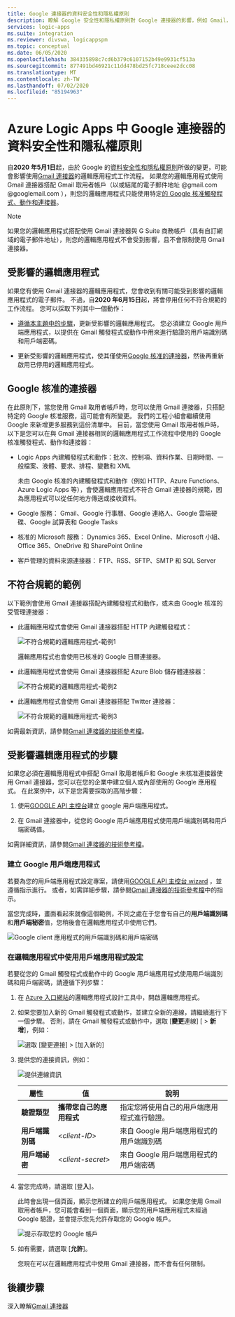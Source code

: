```yaml
---
title: Google 連接器的資料安全性和隱私權原則
description: 瞭解 Google 安全性和隱私權原則對 Google 連接器的影響，例如 Gmail，Azure Logic Apps
services: logic-apps
ms.suite: integration
ms.reviewer: divswa, logicappspm
ms.topic: conceptual
ms.date: 06/05/2020
ms.openlocfilehash: 384335898c7cd6b379c6107152b49e9931cf513a
ms.sourcegitcommit: 877491bd46921c11dd478bd25fc718ceee2dcc08
ms.translationtype: MT
ms.contentlocale: zh-TW
ms.lasthandoff: 07/02/2020
ms.locfileid: "85194963"
---
```

# <a name="data-security-and-privacy-policies-for-google-connectors-in-azure-logic-apps"></a>Azure Logic Apps 中 Google 連接器的資料安全性和隱私權原則

自**2020 年5月1日**起，由於 Google 的[資料安全性和隱私權原則](https://www.blog.google/technology/safety-security/project-strobe/)所做的變更，可能會影響使用[Gmail 連接器](https://docs.microsoft.com/connectors/gmail/)的邏輯應用程式工作流程。 如果您的邏輯應用程式使用 Gmail 連接器搭配 Gmail 取用者帳戶（以或結尾的電子郵件地址 @gmail.com @googlemail.com ），則您的邏輯應用程式只能使用特定[的 Google 核准觸發程式、動作和連接器](#approved-connectors)。

> [!NOTE]
> 如果您的邏輯應用程式搭配使用 Gmail 連接器與 G Suite 商務帳戶（具有自訂網域的電子郵件地址），則您的邏輯應用程式不會受到影響，且不會限制使用 Gmail 連接器。

## <a name="affected-logic-apps"></a>受影響的邏輯應用程式

如果您有使用 Gmail 連接器的邏輯應用程式，您會收到有關可能受到影響的邏輯應用程式的電子郵件。 不過，自**2020 年6月15日**起，將會停用任何不符合規範的工作流程。 您可以採取下列其中一個動作：

* [遵循本主題中的步驟](#update-affected-workflows)，更新受影響的邏輯應用程式。 您必須建立 Google 用戶端應用程式，以提供在 Gmail 觸發程式或動作中用來進行驗證的用戶端識別碼和用戶端密碼。

* 更新受影響的邏輯應用程式，使其僅使用[Google 核准的連接器](#approved-connectors)，然後再重新啟用已停用的邏輯應用程式。

<a name="approved-connectors"></a>

## <a name="google-approved-connectors"></a>Google 核准的連接器

在此原則下，當您使用 Gmail 取用者帳戶時，您可以使用 Gmail 連接器，只搭配特定的 Google 核准服務，這可能會有所變更。 我們的工程小組會繼續使用 Google 來新增更多服務到這份清單中。 目前，當您使用 Gmail 取用者帳戶時，以下是您可以在與 Gmail 連接器相同的邏輯應用程式工作流程中使用的 Google 核准觸發程式、動作和連接器：

* Logic Apps 內建觸發程式和動作：批次、控制項、資料作業、日期時間、一般檔案、液體、要求、排程、變數和 XML

  未由 Google 核准的內建觸發程式和動作（例如 HTTP、Azure Functions、Azure Logic Apps 等），會使邏輯應用程式不符合 Gmail 連接器的規範，因為應用程式可以從任何地方傳送或接收資料。

* Google 服務： Gmail、Google 行事曆、Google 連絡人、Google 雲端硬碟、Google 試算表和 Google Tasks

* 核准的 Microsoft 服務： Dynamics 365、Excel Online、Microsoft 小組、Office 365、OneDrive 和 SharePoint Online

* 客戶管理的資料來源連接器： FTP、RSS、SFTP、SMTP 和 SQL Server

## <a name="non-compliant-examples"></a>不符合規範的範例

以下範例會使用 Gmail 連接器搭配內建觸發程式和動作，或未由 Google 核准的受管理連接器：

* 此邏輯應用程式會使用 Gmail 連接器搭配 HTTP 內建觸發程式：

  ![不符合規範的邏輯應用程式-範例1](./media/connectors-google-data-security-privacy-policy/not-compliant-logic-app-1.png)
  
  邏輯應用程式也會使用已核准的 Google 日曆連接器。

* 此邏輯應用程式會使用 Gmail 連接器搭配 Azure Blob 儲存體連接器：

  ![不符合規範的邏輯應用程式-範例2](./media/connectors-google-data-security-privacy-policy/not-compliant-logic-app-2.png)

* 此邏輯應用程式會使用 Gmail 連接器搭配 Twitter 連接器：

  ![不符合規範的邏輯應用程式-範例3](./media/connectors-google-data-security-privacy-policy/not-compliant-logic-app-3.png)

如需最新資訊，請參閱[Gmail 連接器的技術參考檔](https://docs.microsoft.com/connectors/gmail/)。

<a name="update-affected-workflows"></a>

## <a name="steps-for-affected-logic-apps"></a>受影響邏輯應用程式的步驟

如果您必須在邏輯應用程式中搭配 Gmail 取用者帳戶和 Google 未核准連接器使用 Gmail 連接器，您可以在您的企業中建立個人或內部使用的 Google 應用程式。 在此案例中，以下是您需要採取的高階步驟：

1. 使用[GOOGLE API 主控台](https://console.developers.google.com)建立 google 用戶端應用程式。

1. 在 Gmail 連接器中，從您的 Google 用戶端應用程式使用用戶端識別碼和用戶端密碼值。

如需詳細資訊，請參閱[Gmail 連接器的技術參考檔](https://docs.microsoft.com/connectors/gmail/#authentication-and-bring-your-own-application)。

### <a name="create-google-client-app"></a>建立 Google 用戶端應用程式

若要為您的用戶端應用程式設定專案，請使用[GOOGLE API 主控台 wizard](https://console.developers.google.com/start/api?id=gmail&credential=client_key) ，並遵循指示進行。 或者，如需詳細步驟，請參閱[Gmail 連接器的技術參考檔](https://docs.microsoft.com/connectors/gmail/#authentication-and-bring-your-own-application)中的指示。

當您完成時，畫面看起來就像這個範例，不同之處在于您會有自己的**用戶端識別碼**和**用戶端秘密**值，您稍後會在邏輯應用程式中使用它們。

![Google client 應用程式的用戶端識別碼和用戶端密碼](./media/connectors-google-data-security-privacy-policy/google-api-console.png)

### <a name="use-client-app-settings-in-logic-app"></a>在邏輯應用程式中使用用戶端應用程式設定

若要從您的 Gmail 觸發程式或動作中的 Google 用戶端應用程式使用用戶端識別碼和用戶端密碼，請遵循下列步驟：

1. 在 [Azure 入口網站](https://portal.azure.com)的邏輯應用程式設計工具中，開啟邏輯應用程式。

1. 如果您要加入新的 Gmail 觸發程式或動作，並建立全新的連線，請繼續進行下一個步驟。 否則，請在 Gmail 觸發程式或動作中，選取 [**變更**連線] [  >  **新增**]，例如：

   ![選取 [變更連接] > [加入新的]](./media/connectors-google-data-security-privacy-policy/change-gmail-connection.png)

1. 提供您的連接資訊，例如：

   ![提供連線資訊](./media/connectors-google-data-security-privacy-policy/authentication-type-bring-your-own.png)

   | 屬性 | 值 | 說明 |
   |----------|-------|-------------|
   | **驗證類型** | **攜帶您自己的應用程式** | 指定您將使用自己的用戶端應用程式進行驗證。 |
   | **用戶端識別碼** | <*client-ID*> | 來自 Google 用戶端應用程式的用戶端識別碼 |
   | **用戶端祕密** | <*client-secret*> | 來自 Google 用戶端應用程式的用戶端密碼 |
   ||||

1. 當您完成時，請選取 [登**入**]。

   此時會出現一個頁面，顯示您所建立的用戶端應用程式。 如果您使用 Gmail 取用者帳戶，您可能會看到一個頁面，顯示您的用戶端應用程式未經過 Google 驗證，並會提示您先允許存取您的 Google 帳戶。

   ![提示存取您的 Google 帳戶](./media/connectors-google-data-security-privacy-policy/allow-access-authorized-domain.png)

1. 如有需要，請選取 [**允許**]。

   您現在可以在邏輯應用程式中使用 Gmail 連接器，而不會有任何限制。

## <a name="next-steps"></a>後續步驟

深入瞭解[Gmail 連接器](https://docs.microsoft.com/connectors/gmail/)

